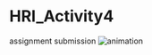 # HRI_Activity4
assignment submission
![animation](https://github.com/user-attachments/assets/1a42e59f-d0ce-4458-86df-d1969f81f6a8)
